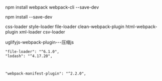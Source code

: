 npm install webpack webpack-cli --save-dev


npm install  --save-dev

css-loader style-loader file-loader clean-webpack-plugin html-webpack-plugin xml-loader csv-loader


uglifyjs-webpack-plugin---压缩js


   
   
    "file-loader": "^6.1.0",
    "lodash": "^4.17.20",
    

   
    "webpack-manifest-plugin": "^2.2.0",
  